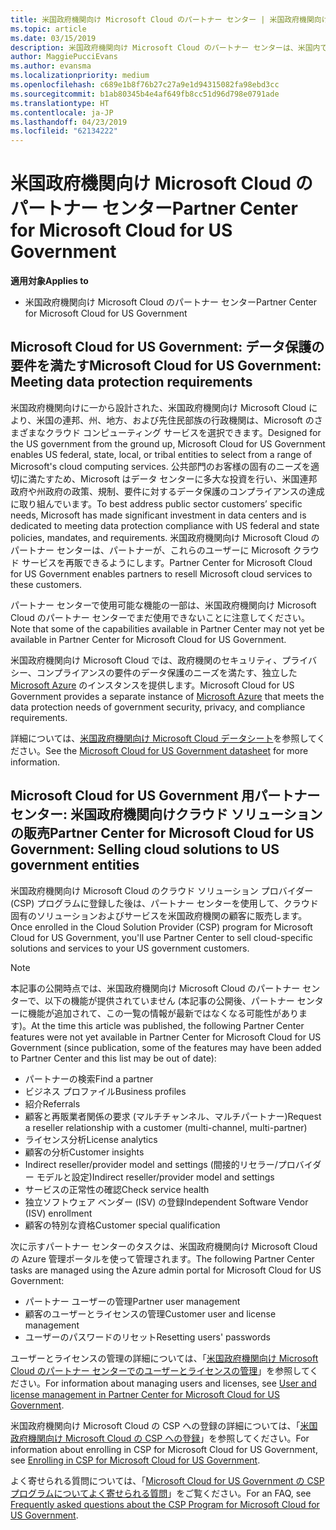 ```yaml
---
title: 米国政府機関向け Microsoft Cloud のパートナー センター | 米国政府機関向け Microsoft Cloud のパートナー センター
ms.topic: article
ms.date: 03/15/2019
description: 米国政府機関向け Microsoft Cloud のパートナー センターは、米国内で政府機関とのビジネスを行う顧客に Microsoft クラウド ソリューションを販売する Microsoft パートナー向けのビジネス ポータルです。
author: MaggiePucciEvans
ms.author: evansma
ms.localizationpriority: medium
ms.openlocfilehash: c689e1b8f76b27c27a9e1d94315082fa98ebd3cc
ms.sourcegitcommit: b1ab80345b4e4af649fb8cc51d96d798e0791ade
ms.translationtype: HT
ms.contentlocale: ja-JP
ms.lasthandoff: 04/23/2019
ms.locfileid: "62134222"
---
```

# <a name="partner-center-for-microsoft-cloud-for-us-government"></a><span data-ttu-id="eac7c-103">米国政府機関向け Microsoft Cloud のパートナー センター</span><span class="sxs-lookup"><span data-stu-id="eac7c-103">Partner Center for Microsoft Cloud for US Government</span></span>

<span data-ttu-id="eac7c-104">**適用対象**</span><span class="sxs-lookup"><span data-stu-id="eac7c-104">**Applies to**</span></span>

-  <span data-ttu-id="eac7c-105">米国政府機関向け Microsoft Cloud のパートナー センター</span><span class="sxs-lookup"><span data-stu-id="eac7c-105">Partner Center for Microsoft Cloud for US Government</span></span>

## <a name="microsoft-cloud-for-us-government-meeting-data-protection-requirements"></a><span data-ttu-id="eac7c-106">Microsoft Cloud for US Government: データ保護の要件を満たす</span><span class="sxs-lookup"><span data-stu-id="eac7c-106">Microsoft Cloud for US Government: Meeting data protection requirements</span></span> 

<span data-ttu-id="eac7c-107">米国政府機関向けに一から設計された、米国政府機関向け Microsoft Cloud により、米国の連邦、州、地方、および先住民部族の行政機関は、Microsoft のさまざまなクラウド コンピューティング サービスを選択できます。</span><span class="sxs-lookup"><span data-stu-id="eac7c-107">Designed for the US government from the ground up, Microsoft Cloud for US Government enables US federal, state, local, or tribal entities to select from a range of Microsoft's cloud computing services.</span></span> <span data-ttu-id="eac7c-108">公共部門のお客様の固有のニーズを適切に満たすため、Microsoft はデータ センターに多大な投資を行い、米国連邦政府や州政府の政策、規制、要件に対するデータ保護のコンプライアンスの達成に取り組んでいます。</span><span class="sxs-lookup"><span data-stu-id="eac7c-108">To best address public sector customers’ specific needs, Microsoft has made significant investment in data centers and is dedicated to meeting data protection compliance with US federal and state policies, mandates, and requirements.</span></span> <span data-ttu-id="eac7c-109">米国政府機関向け Microsoft Cloud のパートナー センターは、パートナーが、これらのユーザーに Microsoft クラウド サービスを再販できるようにします。</span><span class="sxs-lookup"><span data-stu-id="eac7c-109">Partner Center for Microsoft Cloud for US Government enables partners to resell Microsoft cloud services to these customers.</span></span>

<span data-ttu-id="eac7c-110">パートナー センターで使用可能な機能の一部は、米国政府機関向け Microsoft Cloud のパートナー センターでまだ使用できないことに注意してください。</span><span class="sxs-lookup"><span data-stu-id="eac7c-110">Note that some of the capabilities available in Partner Center may not yet be available in Partner Center for Microsoft Cloud for US Government.</span></span>

<span data-ttu-id="eac7c-111">米国政府機関向け Microsoft Cloud では、政府機関のセキュリティ、プライバシー、コンプライアンスの要件のデータ保護のニーズを満たす、独立した [Microsoft Azure](https://azure.microsoft.com/en-us/overview/clouds/government/) のインスタンスを提供します。</span><span class="sxs-lookup"><span data-stu-id="eac7c-111">Microsoft Cloud for US Government provides a separate instance of [Microsoft Azure](https://azure.microsoft.com/en-us/overview/clouds/government/) that meets the data protection needs of government security, privacy, and compliance requirements.</span></span> 

<span data-ttu-id="eac7c-112">詳細については、[米国政府機関向け Microsoft Cloud データシート](https://download.microsoft.com/download/C/9/C/C9CA3002-DFC4-4ADA-841F-DF42AEC042FB/Microsoft_Azure_Government_Datasheet_EN_US.PDF)を参照してください。</span><span class="sxs-lookup"><span data-stu-id="eac7c-112">See the [Microsoft Cloud for US Government datasheet](https://download.microsoft.com/download/C/9/C/C9CA3002-DFC4-4ADA-841F-DF42AEC042FB/Microsoft_Azure_Government_Datasheet_EN_US.PDF) for more information.</span></span>

## <a name="partner-center-for-microsoft-cloud-for-us-government-selling-cloud-solutions-to-us-government-entities"></a><span data-ttu-id="eac7c-113">Microsoft Cloud for US Government 用パートナー センター: 米国政府機関向けクラウド ソリューションの販売</span><span class="sxs-lookup"><span data-stu-id="eac7c-113">Partner Center for Microsoft Cloud for US Government: Selling cloud solutions to US government entities</span></span>

<span data-ttu-id="eac7c-114">米国政府機関向け Microsoft Cloud のクラウド ソリューション プロバイダー (CSP) プログラムに登録した後は、パートナー センターを使用して、クラウド固有のソリューションおよびサービスを米国政府機関の顧客に販売します。</span><span class="sxs-lookup"><span data-stu-id="eac7c-114">Once enrolled in the Cloud Solution Provider (CSP) program for Microsoft Cloud for US Government, you'll use Partner Center to sell cloud-specific solutions and services to your US government customers.</span></span> 

> [!NOTE]  
> <span data-ttu-id="eac7c-115">本記事の公開時点では、米国政府機関向け Microsoft Cloud のパートナー センターで、以下の機能が提供されていません (本記事の公開後、パートナー センターに機能が追加されて、この一覧の情報が最新ではなくなる可能性があります)。</span><span class="sxs-lookup"><span data-stu-id="eac7c-115">At the time this article was published, the following Partner Center features were not yet available in Partner Center for Microsoft Cloud for US Government (since publication, some of the features may have been added to Partner Center and this list may be out of date):</span></span>

- <span data-ttu-id="eac7c-116">パートナーの検索</span><span class="sxs-lookup"><span data-stu-id="eac7c-116">Find a partner</span></span>
- <span data-ttu-id="eac7c-117">ビジネス プロファイル</span><span class="sxs-lookup"><span data-stu-id="eac7c-117">Business profiles</span></span>
- <span data-ttu-id="eac7c-118">紹介</span><span class="sxs-lookup"><span data-stu-id="eac7c-118">Referrals</span></span>
- <span data-ttu-id="eac7c-119">顧客と再販業者関係の要求 (マルチチャンネル、マルチパートナー)</span><span class="sxs-lookup"><span data-stu-id="eac7c-119">Request a reseller relationship with a customer (multi-channel, multi-partner)</span></span>
- <span data-ttu-id="eac7c-120">ライセンス分析</span><span class="sxs-lookup"><span data-stu-id="eac7c-120">License analytics</span></span>
- <span data-ttu-id="eac7c-121">顧客の分析</span><span class="sxs-lookup"><span data-stu-id="eac7c-121">Customer insights</span></span>
- <span data-ttu-id="eac7c-122">Indirect reseller/provider model and settings (間接的リセラー/プロバイダー モデルと設定)</span><span class="sxs-lookup"><span data-stu-id="eac7c-122">Indirect reseller/provider model and settings</span></span>
- <span data-ttu-id="eac7c-123">サービスの正常性の確認</span><span class="sxs-lookup"><span data-stu-id="eac7c-123">Check service health</span></span>
- <span data-ttu-id="eac7c-124">独立ソフトウェア ベンダー (ISV) の登録</span><span class="sxs-lookup"><span data-stu-id="eac7c-124">Independent Software Vendor (ISV) enrollment</span></span>
- <span data-ttu-id="eac7c-125">顧客の特別な資格</span><span class="sxs-lookup"><span data-stu-id="eac7c-125">Customer special qualification</span></span>

<span data-ttu-id="eac7c-126">次に示すパートナー センターのタスクは、米国政府機関向け Microsoft Cloud の Azure 管理ポータルを使って管理されます。</span><span class="sxs-lookup"><span data-stu-id="eac7c-126">The following Partner Center tasks are managed using the Azure admin portal for Microsoft Cloud for US Government:</span></span> 

-   <span data-ttu-id="eac7c-127">パートナー ユーザーの管理</span><span class="sxs-lookup"><span data-stu-id="eac7c-127">Partner user management</span></span>
-   <span data-ttu-id="eac7c-128">顧客のユーザーとライセンスの管理</span><span class="sxs-lookup"><span data-stu-id="eac7c-128">Customer user and license management</span></span>
-   <span data-ttu-id="eac7c-129">ユーザーのパスワードのリセット</span><span class="sxs-lookup"><span data-stu-id="eac7c-129">Resetting users' passwords</span></span>

<span data-ttu-id="eac7c-130">ユーザーとライセンスの管理の詳細については、「[米国政府機関向け Microsoft Cloud のパートナー センターでのユーザーとライセンスの管理](user-management-in-partner-center-for-microsoft-us-govt-cloud.md)」を参照してください。</span><span class="sxs-lookup"><span data-stu-id="eac7c-130">For information about managing users and licenses, see [User and license management in Partner Center for Microsoft Cloud for US Government](user-management-in-partner-center-for-microsoft-us-govt-cloud.md).</span></span>

<span data-ttu-id="eac7c-131">米国政府機関向け Microsoft Cloud の CSP への登録の詳細については、「[米国政府機関向け Microsoft Cloud の CSP への登録](enroll-in-csp-for-microsoft-us-govt-cloud.md)」を参照してください。</span><span class="sxs-lookup"><span data-stu-id="eac7c-131">For information about enrolling in CSP for Microsoft Cloud for US Government, see [Enrolling in CSP for Microsoft Cloud for US Government](enroll-in-csp-for-microsoft-us-govt-cloud.md).</span></span>

<span data-ttu-id="eac7c-132">よく寄せられる質問については、「[Microsoft Cloud for US Government の CSP プログラムについてよく寄せられる質問](faq-for-us-govt-cloud.md)」をご覧ください。</span><span class="sxs-lookup"><span data-stu-id="eac7c-132">For an FAQ, see [Frequently asked questions about the CSP Program for Microsoft Cloud for US Government](faq-for-us-govt-cloud.md).</span></span>
